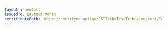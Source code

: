 ```yaml
--- 
layout : newCert 
issuedTo: Lavanya Mohan
certificatePath: https://certifyme.online/CSIT/theTestTribe/img/cert/TestFlix/LavanyaMohan_f1387.png
--- 
```

